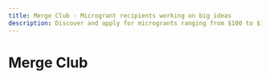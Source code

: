```yaml
---
title: Merge Club - Microgrant recipients working on big ideas
description: Discover and apply for microgrants ranging from $100 to $100k. Find the perfect non-dilutive funding for your project with our comprehensive guide to grant programs, fellowships, and specialized funding opportunities.
---
```


# Merge Club
